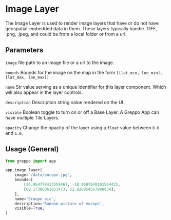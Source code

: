 # Image Layer

The Image Layer is used to render image layers that have or do not have geospatial-embedded data in them. These layers typically handle .TIFF, .png, .jpeg, and could be from a local folder or from a url.

## Parameters

`image` file path to an image file or a url to the image. 

`bounds` Bounds for the image on the map in the form `[[lat_min, lon_min], [lat_max, lon_max]]`

`name` Str value serving as a unique identifier for this layer component. Which will also appear in the layer controls.

`description` Description string value rendered on the UI.

`visible` Boolean toggle to turn on or off a Base Layer. A Greppo App can have multiple Tile Layers.

`opacity` Change the opacity of the layer using a `float` value between `0.0` and `1.0`.

## Usage (General)

```python
from greppo import app

app.image_layer(
    image='/data/europe.jpg',
    bounds=[        
        [26.954778413559467, -18.960764010156442],
        [69.17386061853473, 52.828854567988834],
    ],
    name='Eruope pic',
    description='Random picture of europe',
    visible=True,
)
```
